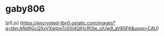 # gaby806
[p5.js] (https://encrypted-tbn0.gstatic.com/images?q=tbn:ANd9GcQ5xVXwtpsTo55I4QIHcROte_oIUw9_aV8SFA&usqp=CAU)



